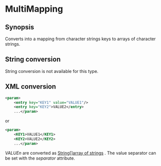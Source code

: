 <h1 class="converter">MultiMapping</h1>

## Synopsis

Converts into a mapping from character strings keys to arrays of character strings.

## String conversion

String conversion is not available for this type.

## XML conversion



```xml
<param>
	<entry key="KEY1" value="VALUE1"/>
	<entry key="KEY2">VALUE2</entry>
	...</param>
```

or

```xml
<param>
	<KEY1>VALUE1</KEY1>
	<KEY2>VALUE2</KEY2>
	...</param>
```



 *VALUEn* are converted as <a href="../converter/String%5B%5Darray of strings" class="converter">String[]array of strings</a> . The value separator can be set with the *separator* attribute.

